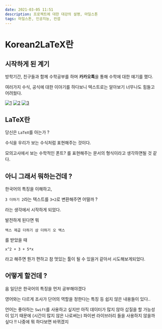 ```yaml
---
date: 2021-03-05 11:51
description: 프로젝트에 대한 대강의 설명, 마일스톤
tags: 마일스톤, 인공지능, 컨셉
---
```

# Korean2LaTeX란


## 시작하게 된 계기

방학기간, 친구들과 함께 수학공부를 하며 **카카오톡**을 통해 수학에 대한 얘기를 했다. 

여러가지 수식, 공식에 대한 이야기를 하다보니 텍스트로는 알아보기 너무나도 힘들고 어려웠다. 

<a href="https://imgbb.com/"><img src="https://i.ibb.co/h7ZPg2c/1.png" alt="1" border="0"></a>
<a href="https://imgbb.com/"><img src="https://i.ibb.co/fXKxhhf/2.png" alt="2" border="0"></a>
<a href="https://imgbb.com/"><img src="https://i.ibb.co/rd63QxG/3.png" alt="3" border="0"></a>

## LaTeX란 

당신은 `LaTeX`를 아는가 ?

수식을 우리가 보는 수식처럼 표현해주는 것이다.

모의고사에서 보는 수학적인 폰트? 를 표현해주는 문서의 형식이라고 생각하면될 것 같다.

## 아니 그래서 뭐하는건데 ?

한국어의 특징을 이해하고,

`3 더하기 2`라는 텍스트를
`3+2`로 변환해주면 어떨까 ?

라는 생각에서 시작하게 되었다.

발전하게 된다면 뭐

`엑스 제곱 더하기 삼 더하기 오 엑스`

를 받았을 때

`x^2 + 3 + 5*x`

라고 해주면 뭔가 편하고 참 멋있는 툴이 될 수 있을거 같아서 시도해보게되었다.

## 어떻게 할건데 ?

음 일단은 한국어의 특징을 먼저 공부해야겠다

영어와는 다르게 조사가 단어의 역할을 정한다는 특징 등 쉽지 않은 내용들이 있다..

언어는 좋아하는 `Swift`를 사용하고 싶지만 아직 데이터가 많지 않아 삽질을 할 가능성이 있기 때문에 (시간이 많지 않은 나로써는) 파이썬 라이브러리 들을 사용하지 않을까 싶다 !! 나중에 뭐 하다보면 바뀌겠지 

